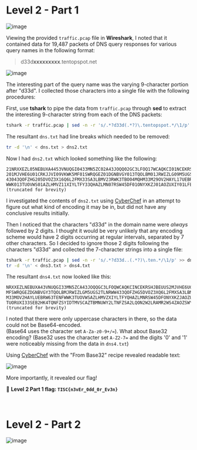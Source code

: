 # Level 2 - Part 1

![image](https://user-images.githubusercontent.com/82754379/139622184-2c5a46b3-5704-4943-80a6-b1217fa1e746.png)

Viewing the provided `traffic.pcap` file in **Wireshark**, I noted that it contained data for 19,487 packets of DNS query responses for various query names in the following format:<br>
> d33d**xxxxxxxxx**.tentopspot.net

![image](https://user-images.githubusercontent.com/82754379/139656227-75c722ba-2e62-42ac-85b6-4dff1c31797e.png)

The interesting part of the query name was the varying 9-character portion after "d33d".
I collected those characters into a single file with the following procedures:

First, use **tshark** to pipe the data from `traffic.pcap` through **sed** to extract the interesting 9-character string from each of the DNS packets:
```bash
tshark -r traffic.pcap | sed -n -r 's/.*?d33d(.*?)\.tentopspot.*/\1/p' >> dns.txt
```

The resultant `dns.txt` had line breaks which needed to be removed:
```bash
tr -d '\n' < dns.txt > dns2.txt
```

Now I had `dns2.txt` which looked something like the following:
```
21NRXXEZL05NEBUXA4453VNUQGI0433MN5ZC02A43JOQQ02GC3LFOQ17WCAQKCI01NCEKRSH01JBEUUS
201MJVHE6U01CRKJJVI09VKWK5MF01SWRQGEZ01DGNBVGY013TQOLBM01JRWIZLG09M5UGS2T17LNRWW
43043QOFZHG205DVOZ3X16Q6L2FMX33SA3LBMV23RWK3TBO04MQHM33M29OV2HAYL17UEBRW6305TENF
WWK013TUOVWS01AZLHMVZ11XIYLTFY33QHAZLMN07RSW45DF01ONYXKZJ01AOZUXIY01LFEBYG6204TU
(truncated for brevity)
```

I investigated the contents of `dns2.txt` using [CyberChef](https://gchq.github.io/CyberChef/) in an attempt to figure out what kind of encoding it may be in, but did not have any conclusive results initially.

Then I noticed that the characters "d33d" in the domain name were _always_ followed by 2 digits. I thought it would be very unlikely that any encoding scheme would have 2 digits occurring at regular intervals, separated by 7 other characters. So I decided to ignore those 2 digits following the characters "d33d" and collected the 7-character strings into a single file:
```bash
tshark -r traffic.pcap | sed -n -r 's/.*?d33d..(.*?)\.ten.*/\1/p' >> dns3.txt
tr -d '\n' < dns3.txt > dns4.txt
```

The resultant `dns4.txt` now looked like this:
```
NRXXEZLNEBUXA43VNUQGI33MN5ZCA43JOQQGC3LFOQWCAQKCINCEKRSHJBEUUS2MJVHE6UCRKJJVIVKWK5
MFSWRQGEZDGNBVGY3TQOLBMJRWIZLGM5UGS2TLNRWW433QOFZHG5DVOZ3XQ6L2FMXSA3LBMVRWK3TBOMQH
M33MOV2HAYLUEBRW63TENFWWK3TUOVWSAZLHMVZXIYLTFYQHAZLMNRSW45DFONYXKZJAOZUXIYLFEBYG64
TUORUXI33SEB2HK4TQNFZSYIDTMVSCAZTBMNUWY2LTNFZSA2LQON2W2LRAMR2WS4ZAOZSWYIDJNZ2GK4TE
(truncated for brevity)
```

I noted that there were only uppercase characters in there, so the data could not be Base64-encoded.<br>
(Base64 uses the character set `A-Za-z0-9+/=`).
What about Base32 encoding? (Base32 uses the character set `A-Z2-7=` and the digits '0' and '1' were noticeably missing from the data in `dns4.txt`)

Using [CyberChef](https://gchq.github.io/CyberChef/#recipe=From_Base32('A-Z2-7%3D',true)&input=TlJYWEVaTE5FQlVYQTQzVk5VUUdJMDQzM01ONVpDMDJBNDNKT1FRMDJHQzNMRk9RMTdXQ0FRS0NJMDFOQ0VLUlNIMDFKQkVVVVMyMDFNSlZIRTZVMDFDUktKSlZJMDlWS1dLNU1GMDFTV1JRR0VaMDFER05CVkdZMDEzVFFPTEJNMDFKUldJWkxHMDlNNVVHUzJU) with the "From Base32" recipe revealed readable text:

![image](https://user-images.githubusercontent.com/82754379/139676359-ba09f563-0e50-4f47-9fbf-b224ae55c96c.png)

More importantly, it revealed our flag!

🚩 **Level 2 Part 1 flag: `TISC{n3vEr_0dd_0r_Ev3n}`**

<br>


# Level 2 - Part 2

![image](https://user-images.githubusercontent.com/82754379/139627876-19431090-dff4-46c9-a286-fb7291b39771.png)
